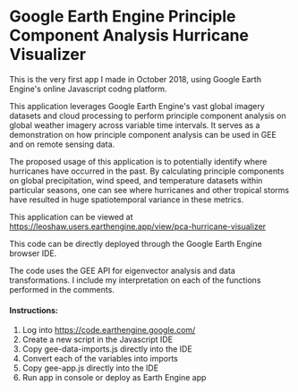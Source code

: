 # Google Earth Engine Principle Component Analysis Hurricane Visualizer

This is the very first app I made in October 2018, using Google Earth Engine's online Javascript codng platform. 

This application leverages Google Earth Engine's vast global imagery datasets and cloud processing to perform principle component analysis on global weather imagery across variable time intervals. It serves as a demonstration on how principle component analysis can be used in GEE and on remote sensing data. 

The proposed usage of this application is to potentially identify where hurricanes have occurred in the past. By calculating principle components on global precipitation, wind speed, and temperature datasets within particular seasons, one can see where hurricanes and other tropical storms have resulted in huge spatiotemporal variance in these metrics. 

This application can be viewed at https://leoshaw.users.earthengine.app/view/pca-hurricane-visualizer

This code can be directly deployed through the Google Earth Engine browser IDE. 

The code uses the GEE API for eigenvector analysis and data transformations. I include my interpretation on each of the functions performed in the comments.

#### Instructions:

1. Log into https://code.earthengine.google.com/
2. Create a new script in the Javascript IDE
3. Copy gee-data-imports.js directly into the IDE
4. Convert each of the variables into imports
5. Copy gee-app.js directly into the IDE
6. Run app in console or deploy as Earth Engine app
 
